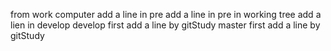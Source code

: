 from work computer
add a line in pre
add a line in pre in working tree
add a lien in develop 
develop first add a line by gitStudy
master first add a line by gitStudy
